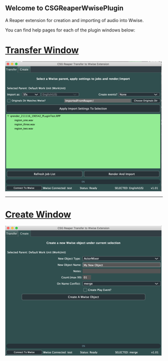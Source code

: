 ## Welcome to CSGReaperWwisePlugin
A Reaper extension for creation and importing of audio into Wwise.

You can find help pages for each of the plugin windows below:

# [Transfer Window](docs/pages/transferhelp.md)
<img src="docs/images/PluginWindowMain.png" width="500">

****

# [Create Window](docs/pages/createhelp.md)
<img src="docs/images/PluginWindowCreate.png" width="500">
